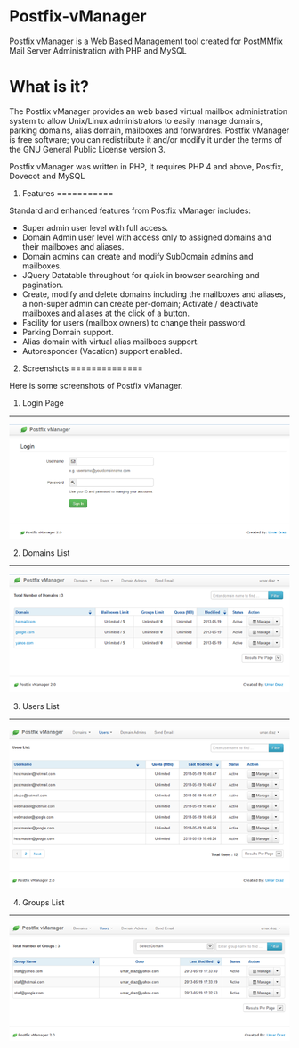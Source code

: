 Postfix-vManager
================

Postfix vManager is a Web Based Management tool created for PostMMfix Mail Server Administration with PHP and MySQL

What is it?
============

The Postfix vManager provides an web based virtual mailbox administration system to allow Unix/Linux administrators to easily manage domains, parking domains, alias domain, mailboxes and forwardres. Postfix vManager is free software; you can redistribute it and/or modify it under the terms of the GNU General Public License version 3.

Postfix vManager was written in PHP, It requires PHP 4 and above, Postfix, Dovecot and MySQL 

1. Features
===========

Standard and enhanced features from Postfix vManager includes:

* Super admin user level with full access.
* Domain Admin user level with access only to assigned domains and their mailboxes and aliases.
* Domain admins can create and modify SubDomain admins and mailboxes.
* JQuery Datatable throughout for quick in browser searching and pagination.
* Create, modify and delete domains including the mailboxes and aliases, a non-super admin can create per-domain; Activate / deactivate mailboxes and aliases at the click of a button.
* Facility for users (mailbox owners) to change their password.
* Parking Domain support.
* Alias domain with virtual alias mailboes support.
* Autoresponder (Vacation) support enabled.

2. Screenshots
==============

Here is some screenshots of Postfix vManager.

1. Login Page
-------------
![Alt text](login.png "Login Page")

2. Domains List
----------------
![Alt text](domains.png "Domains List")

3. Users List
-------------
![Alt text](users.png "Users List")

4. Groups List
---------------
![Alt text](groups.png "Groups List")

